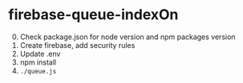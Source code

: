 # firebase-queue-indexOn

0. Check package.json for node version and npm packages version
0. Create firebase, add security rules
0. Update .env
0. npm install
0. `./queue.js`
